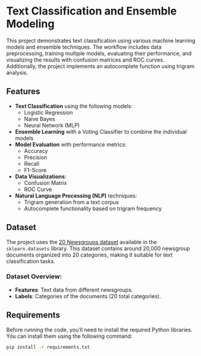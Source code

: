 # Text Classification and Ensemble Modeling

This project demonstrates text classification using various machine learning models and ensemble techniques. The workflow includes data preprocessing, training multiple models, evaluating their performance, and visualizing the results with confusion matrices and ROC curves. Additionally, the project implements an autocomplete function using trigram analysis.

## Features

- **Text Classification** using the following models:
  - Logistic Regression
  - Naive Bayes
  - Neural Network (MLP)
- **Ensemble Learning** with a Voting Classifier to combine the individual models
- **Model Evaluation** with performance metrics:
  - Accuracy
  - Precision
  - Recall
  - F1-Score
- **Data Visualizations**:
  - Confusion Matrix
  - ROC Curve
- **Natural Language Processing (NLP)** techniques:
  - Trigram generation from a text corpus
  - Autocomplete functionality based on trigram frequency

## Dataset

The project uses the [20 Newsgroups dataset](https://scikit-learn.org/stable/datasets/real_world.html#newsgroups-dataset) available in the `sklearn.datasets` library. This dataset contains around 20,000 newsgroup documents organized into 20 categories, making it suitable for text classification tasks.

### Dataset Overview:
- **Features**: Text data from different newsgroups.
- **Labels**: Categories of the documents (20 total categories).

## Requirements

Before running the code, you’ll need to install the required Python libraries. You can install them using the following command:

```bash
pip install -r requirements.txt

